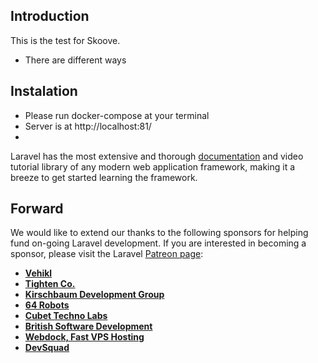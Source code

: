 ## Introduction
This is the test for Skoove.
- There are different ways

## Instalation
- Please run docker-compose at your terminal
- Server is at http://localhost:81/
-
Laravel has the most extensive and thorough [documentation](https://laravel.com/docs) and video tutorial library of any modern web application framework, making it a breeze to get started learning the framework.

## Forward
We would like to extend our thanks to the following sponsors for helping fund on-going Laravel development. If you are interested in becoming a sponsor, please visit the Laravel [Patreon page](https://patreon.com/taylorotwell):

- **[Vehikl](https://vehikl.com/)**
- **[Tighten Co.](https://tighten.co)**
- **[Kirschbaum Development Group](https://kirschbaumdevelopment.com)**
- **[64 Robots](https://64robots.com)**
- **[Cubet Techno Labs](https://cubettech.com)**
- **[British Software Development](https://www.britishsoftware.co)**
- **[Webdock, Fast VPS Hosting](https://www.webdock.io/en)**
- **[DevSquad](https://devsquad.com)**
